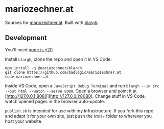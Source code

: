 # mariozechner.at

Sources for [mariozechner.at](https://mariozechner.at). Built with [blargh](https://github.com/badlogic/blargh).

## Development
You'll need [node.js +20](https://nodejs.org).

Install `blargh`, clone the repo and open it in VS Code:

```
npm install -g @mariozechner/blargh
git clone https://github.com/badlogic/mariozechner.at
code mariozechner.at
```

Inside VS Code, open a `JavaScript Debug Terminal` and run `blargh --in src --out html --watch --serve 8080`. Open a browser and point it at [http://127.0.0.1:8080](http://127.0.0.1:8080). Change stuff in VS Code, watch opened pages in the browser auto-update.

`publish.sh` is intended for use with my infrastructure. If you fork this repo and adapt it for your own site, just push the `html/` folder to wherever you host your website.